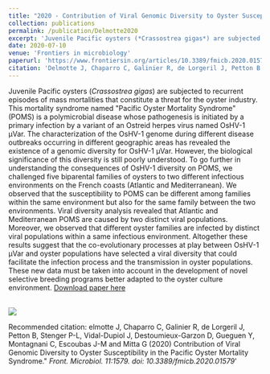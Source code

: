 ```yaml
---
title: "2020 - Contribution of Viral Genomic Diversity to Oyster Susceptibility in the Pacific Oyster Mortality Syndrome"
collection: publications
permalink: /publication/Delmotte2020
excerpt: 'Juvenile Pacific oysters (*Crassostrea gigas*) are subjected to recurrent episodes of mass mortalities that constitute a threat for the oyster industry. This mortality syndrome named "Pacific Oyster Mortality Syndrome" (POMS) is a polymicrobial disease whose pathogenesis is initiated by a primary infection by a variant of an Ostreid herpes virus named OsHV-1 μVar. The characterization of the OsHV-1 genome during different disease outbreaks occurring in different geographic areas has revealed the existence of a genomic diversity for OsHV-1 μVar. However, the biological significance of this diversity is still poorly understood. To go further in understanding the consequences of OsHV-1 diversity on POMS, we challenged five biparental families of oysters to two different infectious environments on the French coasts (Atlantic and Mediterranean). We observed that the susceptibility to POMS can be different among families within the same environment but also for the same family between the two environments. Viral diversity analysis revealed that Atlantic and Mediterranean POMS are caused by two distinct viral populations. Moreover, we observed that different oyster families are infected by distinct viral populations within a same infectious environment. Altogether these results suggest that the co-evolutionary processes at play between OsHV-1 μVar and oyster populations have selected a viral diversity that could facilitate the infection process and the transmission in oyster populations. These new data must be taken into account in the development of novel selective breeding programs better adapted to the oyster culture environment.'
date: 2020-07-10
venue: 'Frontiers in microbiology'
paperurl: 'https://www.frontiersin.org/articles/10.3389/fmicb.2020.01579/full?&utm_source=Email_to_authors_&utm_medium=Email&utm_content=T1_11.5e1_author&utm_campaign=Email_publication&field=&journalName=Frontiers_in_Microbiology&id=540521'
citation: 'Delmotte J, Chaparro C, Galinier R, de Lorgeril J, Petton B, Stenger P-L, Vidal-Dupiol J, Destoumieux-Garzon D, Gueguen Y, Montagnani C, Escoubas J-M and Mitta G (2020) Contribution of Viral Genomic Diversity to Oyster Susceptibility in the Pacific Oyster Mortality Syndrome.&quot; <i>Front. Microbiol. 11:1579. doi: 10.3389/fmicb.2020.01579</i>'
---
```

Juvenile Pacific oysters (*Crassostrea gigas*) are subjected to recurrent episodes of mass mortalities that constitute a threat for the oyster industry. This mortality syndrome named "Pacific Oyster Mortality Syndrome" (POMS) is a polymicrobial disease whose pathogenesis is initiated by a primary infection by a variant of an Ostreid herpes virus named OsHV-1 μVar. The characterization of the OsHV-1 genome during different disease outbreaks occurring in different geographic areas has revealed the existence of a genomic diversity for OsHV-1 μVar. However, the biological significance of this diversity is still poorly understood. To go further in understanding the consequences of OsHV-1 diversity on POMS, we challenged five biparental families of oysters to two different infectious environments on the French coasts (Atlantic and Mediterranean). We observed that the susceptibility to POMS can be different among families within the same environment but also for the same family between the two environments. Viral diversity analysis revealed that Atlantic and Mediterranean POMS are caused by two distinct viral populations. Moreover, we observed that different oyster families are infected by distinct viral populations within a same infectious environment. Altogether these results suggest that the co-evolutionary processes at play between OsHV-1 μVar and oyster populations have selected a viral diversity that could facilitate the infection process and the transmission in oyster populations. These new data must be taken into account in the development of novel selective breeding programs better adapted to the oyster culture environment.
[Download paper here](https://www.frontiersin.org/articles/10.3389/fmicb.2020.01579/full?&utm_source=Email_to_authors_&utm_medium=Email&utm_content=T1_11.5e1_author&utm_campaign=Email_publication&field=&journalName=Frontiers_in_Microbiology&id=540521)

<br/><img src='/images/2020_Delmotte.png'>

Recommended citation: elmotte J, Chaparro C, Galinier R, de Lorgeril J, Petton B, Stenger P-L, Vidal-Dupiol J, Destoumieux-Garzon D, Gueguen Y, Montagnani C, Escoubas J-M and Mitta G (2020) Contribution of Viral Genomic Diversity to Oyster Susceptibility in the Pacific Oyster Mortality Syndrome.&quot; <i>Front. Microbiol. 11:1579. doi: 10.3389/fmicb.2020.01579</i>'
